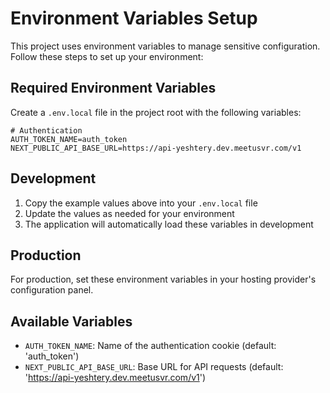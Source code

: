 # Environment Variables Setup

This project uses environment variables to manage sensitive configuration. Follow these steps to set up your environment:

## Required Environment Variables

Create a `.env.local` file in the project root with the following variables:

```env
# Authentication
AUTH_TOKEN_NAME=auth_token
NEXT_PUBLIC_API_BASE_URL=https://api-yeshtery.dev.meetusvr.com/v1
```

## Development

1. Copy the example values above into your `.env.local` file
2. Update the values as needed for your environment
3. The application will automatically load these variables in development

## Production

For production, set these environment variables in your hosting provider's configuration panel.

## Available Variables

- `AUTH_TOKEN_NAME`: Name of the authentication cookie (default: 'auth_token')
- `NEXT_PUBLIC_API_BASE_URL`: Base URL for API requests (default: 'https://api-yeshtery.dev.meetusvr.com/v1')
